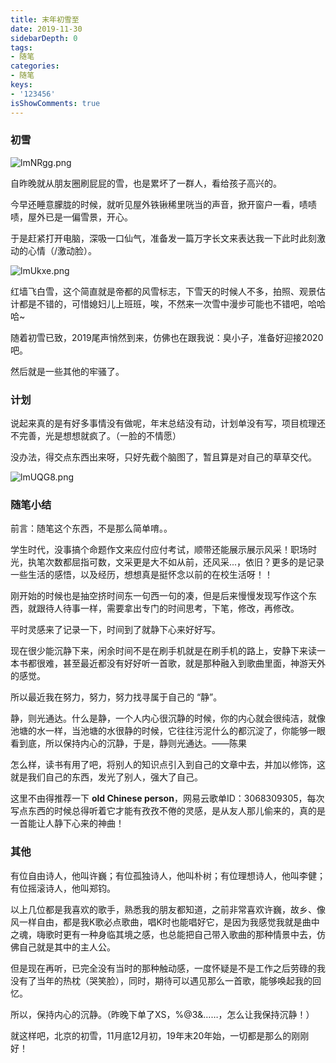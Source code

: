 ```yaml
---
title: 末年初雪至
date: 2019-11-30
sidebarDepth: 0
tags:
- 随笔
categories:
- 随笔
keys:
- '123456'
isShowComments: true
---
```


<Boxx/>

### 初雪

![lmNRgg.png](https://s2.ax1x.com/2019/12/28/lmNRgg.png)

自昨晚就从朋友圈刷屁屁的雪，也是累坏了一群人，看给孩子高兴的。

今早还睡意朦胧的时候，就听见屋外铁锹稀里咣当的声音，掀开窗户一看，啧啧啧，屋外已是一偏雪景，开心。

于是赶紧打开电脑，深吸一口仙气，准备发一篇万字长文来表达我一下此时此刻激动的心情（/激动脸）。

![lmUkxe.png](https://s2.ax1x.com/2019/12/28/lmUkxe.png)

红墙飞白雪，这个简直就是帝都的风雪标志，下雪天的时候人不多，拍照、观景估计都是不错的，可惜媳妇儿上班班，唉，不然来一次雪中漫步可能也不错吧，哈哈哈~

随着初雪已致，2019尾声悄然到来，仿佛也在跟我说：臭小子，准备好迎接2020吧。

然后就是一些其他的牢骚了。

### 计划

说起来真的是有好多事情没有做呢，年末总结没有动，计划单没有写，项目梳理还不完善，光是想想就疯了。（一脸的不情愿）

没办法，得交点东西出来呀，只好先截个脑图了，暂且算是对自己的草草交代。

![lmUQG8.png](https://s2.ax1x.com/2019/12/28/lmUQG8.png)

### 随笔小结

前言：随笔这个东西，不是那么简单唷。。

学生时代，没事搞个命题作文来应付应付考试，顺带还能展示展示风采！职场时光，执笔次数都屈指可数，文采更是大不如从前，还风采...，依旧？更多的是记录一些生活的感悟，以及经历，想想真是挺怀念以前的在校生活呀！！

刚开始的时候也是抽空挤时间东一句西一句的凑，但是后来慢慢发现写作这个东西，就跟待人待事一样，需要拿出专门的时间思考，下笔，修改，再修改。

平时灵感来了记录一下，时间到了就静下心来好好写。

现在很少能沉静下来，闲余时间不是在刷手机就是在刷手机的路上，安静下来读一本书都很难，甚至最近都没有好好听一首歌，就是那种融入到歌曲里面，神游天外的感觉。

所以最近我在努力，努力，努力找寻属于自己的 “静”。

静，则光通达。什么是静，一个人内心很沉静的时候，你的内心就会很纯洁，就像池塘的水一样，当池塘的水很静的时候，它往往污泥什么的都沉淀了，你能够一眼看到底，所以保持内心的沉静，于是，静则光通达。——陈果

怎么样，读书有用了吧，将别人的知识点引入到自己的文章中去，并加以修饰，这就是我们自己的东西，发光了别人，强大了自己。

这里不由得推荐一下 **old Chinese person**，网易云歌单ID：3068309305，每次写点东西的时候总得听着它才能有孜孜不倦的灵感，是从友人那儿偷来的，真的是一首能让人静下心来的神曲！

### 其他

有位自由诗人，他叫许巍；有位孤独诗人，他叫朴树；有位理想诗人，他叫李健；有位摇滚诗人，他叫郑钧。

以上几位都是我喜欢的歌手，熟悉我的朋友都知道，之前非常喜欢许巍，故乡、像风一样自由，都是我K歌必点歌曲，唱K时也能唱好它，是因为我感觉我就是曲中之魂，嗨歌时更有一种身临其境之感，也总能把自己带入歌曲的那种情景中去，仿佛自己就是其中的主人公。

但是现在再听，已完全没有当时的那种触动感，一度怀疑是不是工作之后劳碌的我没有了当年的热枕（哭笑脸），同时，期待可以遇见那么一首歌，能够唤起我的回忆。

所以，保持内心的沉静。（昨晚下单了XS，%@3&……，怎么让我保持沉静！）

就这样吧，北京的初雪，11月底12月初，19年末20年始，一切都是那么的刚刚好！